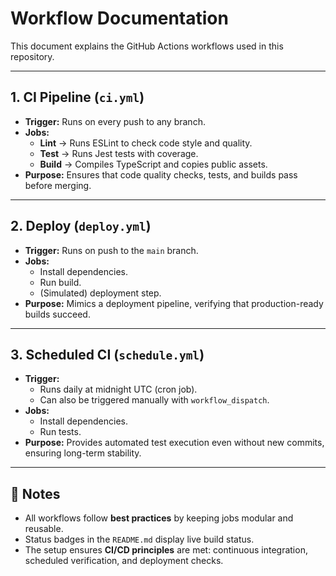 # Workflow Documentation

This document explains the GitHub Actions workflows used in this repository.

---

## 1. CI Pipeline (`ci.yml`)
- **Trigger:** Runs on every push to any branch.
- **Jobs:**
  - **Lint** → Runs ESLint to check code style and quality.  
  - **Test** → Runs Jest tests with coverage.  
  - **Build** → Compiles TypeScript and copies public assets.  
- **Purpose:** Ensures that code quality checks, tests, and builds pass before merging.

---

## 2. Deploy (`deploy.yml`)
- **Trigger:** Runs on push to the `main` branch.
- **Jobs:**
  - Install dependencies.  
  - Run build.  
  - (Simulated) deployment step.  
- **Purpose:** Mimics a deployment pipeline, verifying that production-ready builds succeed.

---

## 3. Scheduled CI (`schedule.yml`)
- **Trigger:**  
  - Runs daily at midnight UTC (cron job).  
  - Can also be triggered manually with `workflow_dispatch`.  
- **Jobs:**
  - Install dependencies.  
  - Run tests.  
- **Purpose:** Provides automated test execution even without new commits, ensuring long-term stability.

---

## 📌 Notes
- All workflows follow **best practices** by keeping jobs modular and reusable.  
- Status badges in the `README.md` display live build status.  
- The setup ensures **CI/CD principles** are met: continuous integration, scheduled verification, and deployment checks.
